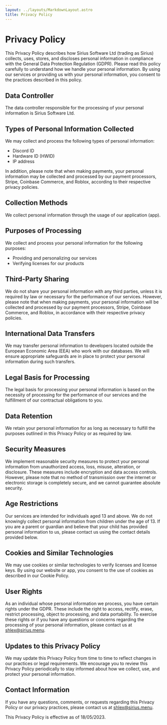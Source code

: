 ```yaml
---
layout: ../layouts/MarkdownLayout.astro
title: Privacy Policy
---
```


# Privacy Policy

This Privacy Policy describes how Sirius Software Ltd (trading as Sirius) collects, uses, stores, and discloses personal information in compliance with the General Data Protection Regulation (GDPR). Please read this policy carefully to understand how we handle your personal information. By using our services or providing us with your personal information, you consent to the practices described in this policy.

## Data Controller

The data controller responsible for the processing of your personal information is Sirius Software Ltd.

## Types of Personal Information Collected

We may collect and process the following types of personal information:

- Discord ID
- Hardware ID (HWID)
- IP address

In addition, please note that when making payments, your personal information may be collected and processed by our payment processors, Stripe, Coinbase Commerce, and Roblox, according to their respective privacy policies.

## Collection Methods

We collect personal information through the usage of our application (app).

## Purposes of Processing

We collect and process your personal information for the following purposes:

- Providing and personalizing our services
- Verifying licenses for our products

## Third-Party Sharing

We do not share your personal information with any third parties, unless it is required by law or necessary for the performance of our services. However, please note that when making payments, your personal information will be collected and processed by our payment processors, Stripe, Coinbase Commerce, and Roblox, in accordance with their respective privacy policies.

## International Data Transfers

We may transfer personal information to developers located outside the European Economic Area (EEA) who work with our databases. We will ensure appropriate safeguards are in place to protect your personal information during such transfers.

## Legal Basis for Processing

The legal basis for processing your personal information is based on the necessity of processing for the performance of our services and the fulfillment of our contractual obligations to you.

## Data Retention

We retain your personal information for as long as necessary to fulfill the purposes outlined in this Privacy Policy or as required by law.

## Security Measures

We implement reasonable security measures to protect your personal information from unauthorized access, loss, misuse, alteration, or disclosure. These measures include encryption and data access controls. However, please note that no method of transmission over the internet or electronic storage is completely secure, and we cannot guarantee absolute security.

## Age Restrictions

Our services are intended for individuals aged 13 and above. We do not knowingly collect personal information from children under the age of 13. If you are a parent or guardian and believe that your child has provided personal information to us, please contact us using the contact details provided below.

## Cookies and Similar Technologies

We may use cookies or similar technologies to verify licenses and license keys. By using our website or app, you consent to the use of cookies as described in our Cookie Policy.

## User Rights

As an individual whose personal information we process, you have certain rights under the GDPR. These include the right to access, rectify, erase, restrict processing, object to processing, and data portability. To exercise these rights or if you have any questions or concerns regarding the processing of your personal information, please contact us at shlex@sirius.menu.

## Updates to this Privacy Policy

We may update this Privacy Policy from time to time to reflect changes in our practices or legal requirements. We encourage you to review this Privacy Policy periodically to stay informed about how we collect, use, and protect your personal information.

## Contact Information

If you have any questions, comments, or requests regarding this Privacy Policy or our privacy practices, please contact us at shlex@sirius.menu.

This Privacy Policy is effective as of 18/05/2023.
